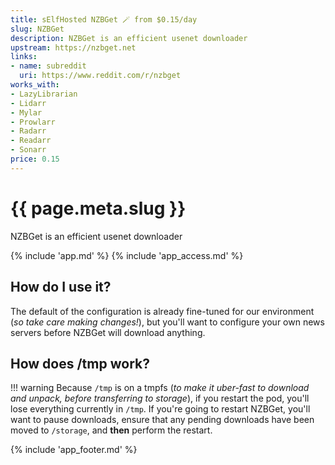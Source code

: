 ```yaml
---
title: sElfHosted NZBGet 🪄 from $0.15/day
slug: NZBGet
description: NZBGet is an efficient usenet downloader
upstream: https://nzbget.net
links:
- name: subreddit
  uri: https://www.reddit.com/r/nzbget
works_with:
- LazyLibrarian
- Lidarr
- Mylar
- Prowlarr
- Radarr
- Readarr
- Sonarr
price: 0.15
---
```


# {{ page.meta.slug }}

NZBGet is an efficient usenet downloader

{% include 'app.md' %}
{% include 'app_access.md' %}

## How do I use it?

The default of the configuration is already fine-tuned for our environment (*so take care making changes!*), but you'll want to configure your own news servers before NZBGet will download anything.

## How does /tmp work?

!!! warning
    Because `/tmp` is on a tmpfs (*to make it uber-fast to download and unpack, before transferring to storage*), if you restart the pod, you'll lose everything currently in `/tmp`. If you're going to restart NZBGet, you'll want to pause downloads, ensure that any pending downloads have been moved to `/storage`, and **then** perform the restart.

{% include 'app_footer.md' %}